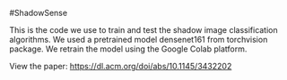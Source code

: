 #ShadowSense

This is the code we use to train and test the shadow image classification algorithms. We used a pretrained model densenet161 from torchvision package. 
We retrain the model using the Google Colab platform. 


View the paper: https://dl.acm.org/doi/abs/10.1145/3432202
